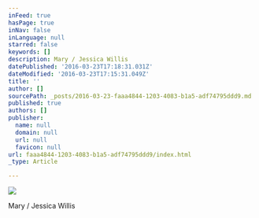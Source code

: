 ```yaml
---
inFeed: true
hasPage: true
inNav: false
inLanguage: null
starred: false
keywords: []
description: Mary / Jessica Willis
datePublished: '2016-03-23T17:18:31.031Z'
dateModified: '2016-03-23T17:15:31.049Z'
title: ''
author: []
sourcePath: _posts/2016-03-23-faaa4844-1203-4083-b1a5-adf74795ddd9.md
published: true
authors: []
publisher:
  name: null
  domain: null
  url: null
  favicon: null
url: faaa4844-1203-4083-b1a5-adf74795ddd9/index.html
_type: Article

---
```

![](https://the-grid-user-content.s3-us-west-2.amazonaws.com/f5619071-8351-4199-9ba0-b05957620d6e.jpg)

Mary / Jessica Willis